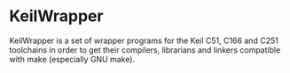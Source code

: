 KeilWrapper
===========

KeilWrapper is a set of wrapper programs for the Keil C51, C166 and C251 toolchains in order to get their compilers, librarians and linkers compatible with make (especially GNU make).
